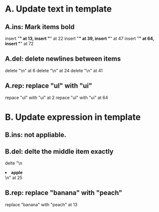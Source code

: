 # A. Update text in template
## A.ins: Mark items bold  
 insert "<b>" at 13, insert "</b>" at 22
 insert "<b>" at 39, insert "</b>" at 47
 insert "<b>" at 64, insert "</b>" at 72

## A.del: delete newlines between items
  delete "\n" at 6
  delete "\n" at 24
  delete "\n" at 41

## A.rep: replace "ul" with "ui"
  repace "ul" with "ui" at 2
  repace "ul" with "ui" at 64

# B. Update expression in template

## B.ins: not appliable.

## B.del: delte the middle item exactly
delte "\n  <li><b>apple</b></li>\n" at 25 

## B.rep: replace "banana" with "peach"
replace "banana" with "peach" at 13